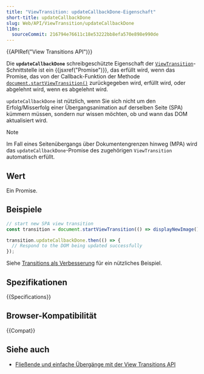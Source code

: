```yaml
---
title: "ViewTransition: updateCallbackDone-Eigenschaft"
short-title: updateCallbackDone
slug: Web/API/ViewTransition/updateCallbackDone
l10n:
  sourceCommit: 216794e76611c18e53222bb8efa570e898e990de
---
```


{{APIRef("View Transitions API")}}

Die **`updateCallbackDone`** schreibgeschützte Eigenschaft der [`ViewTransition`](/de/docs/Web/API/ViewTransition)-Schnittstelle ist ein {{jsxref("Promise")}}, das erfüllt wird, wenn das Promise, das von der Callback-Funktion der Methode [`document.startViewTransition()`](/de/docs/Web/API/Document/startViewTransition) zurückgegeben wird, erfüllt wird, oder abgelehnt wird, wenn es abgelehnt wird.

`updateCallbackDone` ist nützlich, wenn Sie sich nicht um den Erfolg/Misserfolg einer Übergangsanimation auf derselben Seite (SPA) kümmern müssen, sondern nur wissen möchten, ob und wann das DOM aktualisiert wird.

> [!NOTE]
> Im Fall eines Seitenübergangs über Dokumentengrenzen hinweg (MPA) wird das `updateCallbackDone`-Promise des zugehörigen `ViewTransition` automatisch erfüllt.

## Wert

Ein Promise.

## Beispiele

```js
// start new SPA view transition
const transition = document.startViewTransition(() => displayNewImage());

transition.updateCallbackDone.then(() => {
  // Respond to the DOM being updated successfully
});
```

Siehe [Transitions als Verbesserung](https://developer.chrome.com/docs/web-platform/view-transitions/#transitions-as-an-enhancement) für ein nützliches Beispiel.

## Spezifikationen

{{Specifications}}

## Browser-Kompatibilität

{{Compat}}

## Siehe auch

- [Fließende und einfache Übergänge mit der View Transitions API](https://developer.chrome.com/docs/web-platform/view-transitions/)
